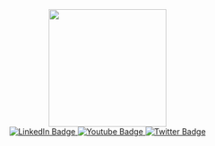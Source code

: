 <div id="header" align="center">
  <img src="https://media.giphy.com/media/gjrYDwbjnK8x36xZIO/giphy.gif" class="" width="210"/>
</div>

<div id="badges" align="center">
  <a href="your-linkedin-URL">
    <img src="https://img.shields.io/badge/LinkedIn-blue?style=for-the-badge&logo=linkedin&logoColor=white" alt="LinkedIn Badge"/>
  </a>
  <a href="your-youtube-URL">
    <img src="https://img.shields.io/badge/YouTube-red?style=for-the-badge&logo=youtube&logoColor=white" alt="Youtube Badge"/>
  </a>
  <a href="your-twitter-URL">
    <img src="https://img.shields.io/badge/Twitter-blue?style=for-the-badge&logo=twitter&logoColor=white" alt="Twitter Badge"/>
  </a>
</div>

<div align="center">
  <img src="https://komarev.com/ghpvc/?username=nate51315&style=flat-square&color=blue" alt=""/>
  <a href="#"><img src="https://img.shields.io/badge/Portfolio Website-C6FF00" alt=""/></a>
</div>

<!--
<h1 align="center">
  hello there!
</h1>

<div align="center">
  <img src="https://media.giphy.com/media/dWesBcTLavkZuG35MI/giphy.gif" width="600" height="300"/>
</div>
-->






